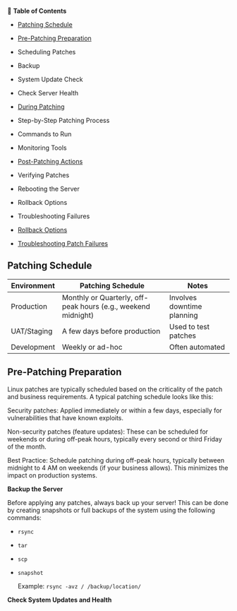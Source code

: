  📑 **Table of Contents**
 
- [Patching Schedule](#patching-schedule)
  
- [Pre-Patching Preparation](#pre-patching-preparation)
 - Scheduling Patches
 - Backup
 - System Update Check
 - Check Server Health
   
- [During Patching](#during-patching)
 - Step-by-Step Patching Process
 - Commands to Run
 - Monitoring Tools
   
- [Post-Patching Actions](#Post-patching)
 - Verifying Patches
 - Rebooting the Server
 - Rollback Options
 - Troubleshooting Failures
   
- [Rollback Options](#rollback-options)
  
- [Troubleshooting Patch Failures](#troubleshooting-patch-failures)

## Patching Schedule

| Environment | Patching Schedule                                             | Notes                      |
| ----------- | ------------------------------------------------------------- | -------------------------- |
| Production  | Monthly or Quarterly, off-peak hours (e.g., weekend midnight) | Involves downtime planning |
| UAT/Staging | A few days before production                                  | Used to test patches       |
| Development | Weekly or ad-hoc                                              | Often automated            |


## Pre-Patching Preparation

Linux patches are typically scheduled based on the criticality of the patch and business requirements. A typical patching schedule looks like this:

Security patches: Applied immediately or within a few days, especially for vulnerabilities that have known exploits.

Non-security patches (feature updates): These can be scheduled for weekends or during off-peak hours, typically every second or third Friday of the month.

Best Practice: Schedule patching during off-peak hours, typically between midnight to 4 AM on weekends (if your business allows). This minimizes the impact on production systems.

**Backup the Server**

Before applying any patches, always back up your server! This can be done by creating snapshots or full backups of the system using the following commands:

- `rsync`
- `tar`
- `scp`
- `snapshot`

  Example:
  ```rsync -avz / /backup/location/```

**Check System Updates and Health**
